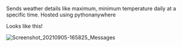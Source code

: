 Sends weather details like maximum, minimum temperature daily at a specific time.
Hosted using pythonanywhere




Looks like this!


![Screenshot_20210905-165825_Messages](https://user-images.githubusercontent.com/75510306/132125638-c2742163-d458-4167-abfb-2c9aa799e427.jpg)
